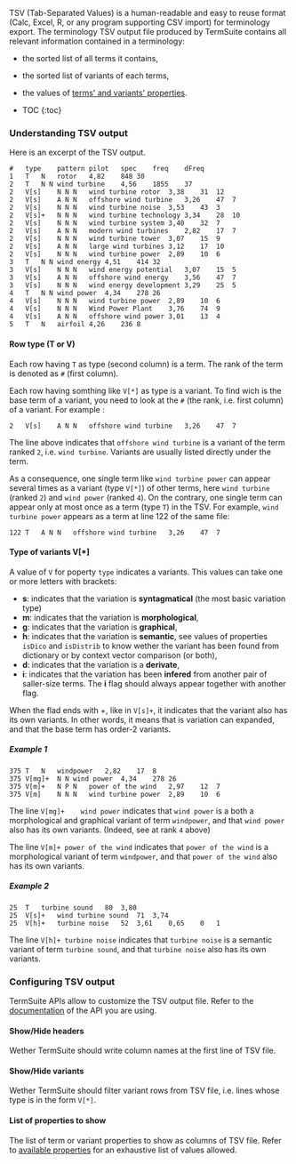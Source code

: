 
TSV (Tab-Separated Values) is a human-readable and easy to reuse format (Calc, Excel, R, or any program supporting CSV import) for terminology export. The terminology TSV output file produced by TermSuite contains all relevant information contained in a terminology:

 * the sorted list of all terms it contains,
 * the sorted list of variants of each terms,
 * the values of [terms' and variants' properties](/documentation/properties/).  



* TOC
{:toc}

### Understanding TSV output

Here is an excerpt of the TSV output.

```
#	type	pattern	pilot	spec	freq	dFreq
1	T	N	rotor	4,82	848	30
2	T	N N	wind turbine	4,56	1855	37
2	V[s]	N N N	wind turbine rotor	3,38	31	12
2	V[s]	A N N	offshore wind turbine	3,26	47	7
2	V[s]	N N N	wind turbine noise	3,53	43	3
2	V[s]+	N N N	wind turbine technology	3,34	28	10
2	V[s]	N N N	wind turbine system	3,40	32	7
2	V[s]	A N N	modern wind turbines	2,82	17	7
2	V[s]	N N N	wind turbine tower	3,07	15	9
2	V[s]	A N N	large wind turbines	3,12	17	10
2	V[s]	N N N	wind turbine power	2,89	10	6
3	T	N N	wind energy	4,51	414	32
3	V[s]	N N N	wind energy potential	3,07	15	5
3	V[s]	A N N	offshore wind energy	3,56	47	7
3	V[s]	N N N	wind energy development	3,29	25	5
4	T	N N	wind power	4,34	278	26
4	V[s]	N N N	wind turbine power	2,89	10	6
4	V[s]	N N N	Wind Power Plant	3,76	74	9
4	V[s]	A N N	offshore wind power	3,01	13	4
5	T	N	airfoil	4,26	236	8
```

#### Row type (T or V)

Each row having `T` as type (second column) is a term. The rank of the term is denoted as `#` (first column).

Each row having somthing like `V[*]` as type is a variant. To find wich is the base term of a variant, you need to look at the `#` (the rank, i.e. first column) of a variant. For example :

```
2	V[s]	A N N	offshore wind turbine	3,26	47	7
```

The line above indicates that `offshore wind turbine` is a variant of the term ranked `2`, i.e. `wind turbine`. Variants are usually listed directly under the term.

As a consequence, one single term like `wind turbine power` can appear several times as a variant (type `V[*]`) of other terms, here `wind turbine` (ranked `2`) and `wind power` (ranked `4`). On the contrary, one single term can appear only at most once as a term (type `T`) in the TSV. For example, `wind turbine power` appears as a term at line 122 of the same file:

```
122	T	A N N	offshore wind turbine	3,26	47	7
```


#### Type of variants V[\*]

A value of `V` for poperty `type` indicates a variants. This values can take one or more letters with brackets:

 * **s**: indicates that the variation is **syntagmatical** (the most basic variation type)  
 * **m**: indicates that the variation is **morphological**,
 * **g**: indicates that the variation is **graphical**,
 * **h**: indicates that the variation is **semantic**, see values of properties `isDico` and `isDistrib` to know wether the variant has been found from dictionary or by context vector comparison (or both),
 * **d**: indicates that the variation is a **derivate**,
 * **i**: indicates that the variation has been **infered** from another pair of saller-size terms. The **i** flag should always appear together with another flag.

 When the flad ends with +, like in `V[s]+`, it indicates that the variant also has its own variants. In other words, it means that is variation can expanded, and that the base term has order-2 variants.

##### Example 1

```
375	T	N	windpower	2,82	17	8
375	V[mg]+	N N	wind power	4,34	278	26
375	V[m]+	N P N	power of the wind	2,97	12	7
375	V[m]	N N N	wind turbine power	2,89	10	6
```

The line `V[mg]+	wind power` indicates that `wind power` is a both a morphological and graphical variant of term `windpower`, and that `wind power` also has its own variants. (Indeed, see at rank `4` above)

The line `V[m]+	power of the wind` indicates that `power of the wind` is a morphological variant of term `windpower`, and that `power of the wind` also has its own variants.

##### Example 2

```
25	T	turbine sound	80	3,80			
25	V[s]+	wind turbine sound	71	3,74			
25	V[h]+	turbine noise	52	3,61	0,65	0	1
```

The line `V[h]+	turbine noise` indicates that `turbine noise` is a semantic variant of term `turbine sound`, and that `turbine noise` also has its own variants.


### Configuring TSV output

TermSuite APIs allow to customize the TSV output file. Refer to the [documentation](/documentation/command-line-api/) of the API you are using.

#### Show/Hide headers

Wether TermSuite should write column names at the first line of TSV file.

#### Show/Hide variants

Wether TermSuite should filter variant rows from TSV file, i.e. lines whose type is in the form `V[*]`.

#### List of properties to show

The list of term or variant properties to show as columns of TSV file. Refer to [available properties](/documentation/properties/) for an exhaustive list of values allowed.
